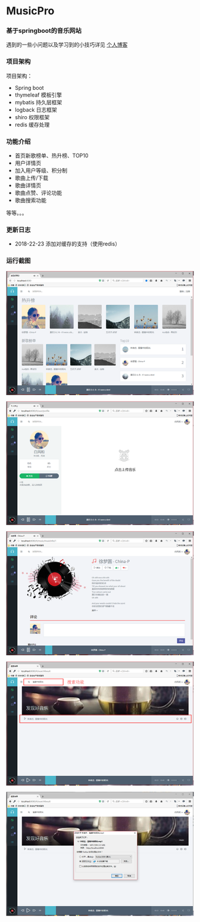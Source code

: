# MusicPro

### 基于springboot的音乐网站


遇到的一些小问题以及学习到的小技巧详见 [个人博客](https://baifenghe.github.io/blog/java/2017/12/22/%E5%8D%95%E9%A1%B5%E9%9D%A2%E5%BA%94%E7%94%A8%E5%AE%9E%E6%88%98.html)


### 项目架构
项目架构：
* Spring boot
* thymeleaf 模板引擎
* mybatis 持久层框架
* logback 日志框架
* shiro 权限框架
* redis 缓存处理

### 功能介绍
- 首页新歌榜单、热升榜、TOP10
- 用户详情页
- 加入用户等级、积分制
- 歌曲上传/下载
- 歌曲详情页
- 歌曲点赞、评论功能
- 歌曲搜索功能

等等。。。

### 更新日志
- 2018-22-23  添加对缓存的支持（使用redis）

### 运行截图

![MusicPro](/imgs/1.png)

![MusicPro](/imgs/2.png)

![MusicPro](/imgs/3.png)

![MusicPro](/imgs/4.png)

![MusicPro](/imgs/5.png)



